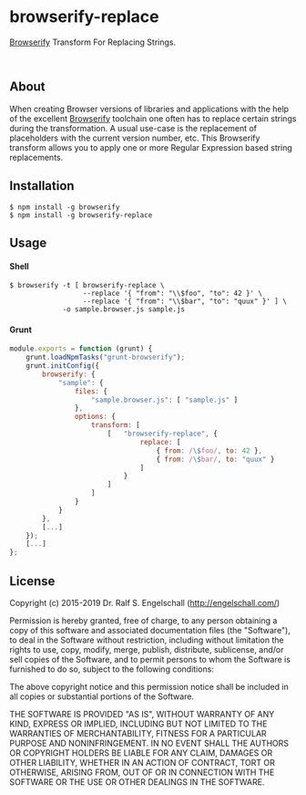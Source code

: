 
browserify-replace
====================

[Browserify](http://browserify.org/) Transform For Replacing Strings.

<p/>
<img src="https://nodei.co/npm/browserify-replace.png?downloads=true&stars=true" alt=""/>

<p/>
<img src="https://david-dm.org/rse/browserify-replace.png" alt=""/>

About
-----

When creating Browser versions of libraries and applications with the
help of the excellent [Browserify](http://browserify.org/) toolchain
one often has to replace certain strings during the transformation.
A usual use-case is the replacement of placeholders with the current
version number, etc. This Browserify transform allows you
to apply one or more Regular Expression based string replacements.

Installation
------------

```shell
$ npm install -g browserify
$ npm install -g browserify-replace
```

Usage
-----

#### Shell

```shell
$ browserify -t [ browserify-replace \
                  --replace '{ "from": "\\$foo", "to": 42 }' \
                  --replace '{ "from": "\\$bar", "to": "quux" }' ] \
             -o sample.browser.js sample.js
```

#### Grunt

```js
module.exports = function (grunt) {
    grunt.loadNpmTasks("grunt-browserify");
    grunt.initConfig({
        browserify: {
            "sample": {
                files: {
                    "sample.browser.js": [ "sample.js" ]
                },
                options: {
                    transform: [
                        [   "browserify-replace", {
                                replace: [
                                    { from: /\$foo/, to: 42 },
                                    { from: /\$bar/, to: "quux" }
                                ]
                            }
                        ]
                    ]
                }
            }
        },
        [...]
    });
    [...]
};
```

License
-------

Copyright (c) 2015-2019 Dr. Ralf S. Engelschall (http://engelschall.com/)

Permission is hereby granted, free of charge, to any person obtaining
a copy of this software and associated documentation files (the
"Software"), to deal in the Software without restriction, including
without limitation the rights to use, copy, modify, merge, publish,
distribute, sublicense, and/or sell copies of the Software, and to
permit persons to whom the Software is furnished to do so, subject to
the following conditions:

The above copyright notice and this permission notice shall be included
in all copies or substantial portions of the Software.

THE SOFTWARE IS PROVIDED "AS IS", WITHOUT WARRANTY OF ANY KIND,
EXPRESS OR IMPLIED, INCLUDING BUT NOT LIMITED TO THE WARRANTIES OF
MERCHANTABILITY, FITNESS FOR A PARTICULAR PURPOSE AND NONINFRINGEMENT.
IN NO EVENT SHALL THE AUTHORS OR COPYRIGHT HOLDERS BE LIABLE FOR ANY
CLAIM, DAMAGES OR OTHER LIABILITY, WHETHER IN AN ACTION OF CONTRACT,
TORT OR OTHERWISE, ARISING FROM, OUT OF OR IN CONNECTION WITH THE
SOFTWARE OR THE USE OR OTHER DEALINGS IN THE SOFTWARE.

